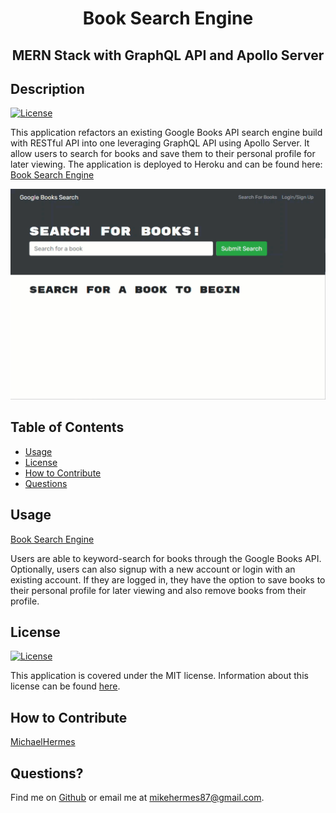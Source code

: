 <h1 align="center">Book Search Engine</h1>
<h2 align="center">MERN Stack with GraphQL API and Apollo Server</h2>

## Description

[![License](https://img.shields.io/badge/License-MIT-blue.svg)](http://choosealicense.com/licenses/mit/)

This application refactors an existing Google Books API search engine build with RESTful API into one leveraging GraphQL API using Apollo Server. It allow users to search for books and save them to their personal profile for later viewing. The application is deployed to Heroku and can be found here: [Book Search Engine](https://book-search-engine-69146.herokuapp.com/)

![A gif demonstrating login, book search, saving a book to a personal profile and deleting a book from a personal profile.](./assets/BookSearchEngine.gif)

## Table of Contents

- [Usage](#usage)
- [License](#license)
- [How to Contribute](#how-to-contribute)
- [Questions](#questions)

## Usage

[Book Search Engine](https://book-search-engine-69146.herokuapp.com/)

Users are able to keyword-search for books through the Google Books API. Optionally, users can also signup with a new account or login with an existing account. If they are logged in, they have the option to save books to their personal profile for later viewing and also remove books from their profile.

## License

[![License](https://img.shields.io/badge/License-MIT-blue.svg)](http://choosealicense.com/licenses/mit/)

This application is covered under the MIT license. Information about this license can be found [here](http://choosealicense.com/licenses/mit/).

## How to Contribute

[MichaelHermes](https://github.com/MichaelHermes)

## Questions?

Find me on [Github](https://github.com/MichaelHermes) or email me at [mikehermes87@gmail.com](mailto:mikehermes87@gmail.com).
